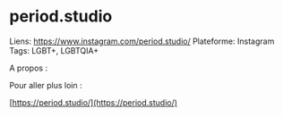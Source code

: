 # period.studio

Liens: https://www.instagram.com/period.studio/
Plateforme: Instagram
Tags: LGBT+, LGBTQIA+

A propos :

Pour aller plus loin :

[https://period.studio/](https://period.studio/)